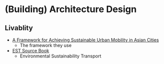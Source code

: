 # (Building) Architecture Design 

## Livablity
* [A Framework for Achieving Sustainable Urban Mobility in Asian Cities][1]
  * The framework they use
* [EST Source Book][2]
  * Environmental Sustainability Transport


[1]:https://cleanairasia.org/wp-content/uploads/portal/files/Framework_for_Achieving_Sustainable_Urban_Mobility_in_Asia_-_CAI-Asia_2010_0.pdf?__cf_chl_jschl_tk__=e9542833d77e0e7d25992c3015f0b90416612aa4-1594103096-0-AU3e4q8HZTx0ZZDabpzR7udzFk-8dvWv0AmSpmCWF4vKP0M9XAAmswrSbNgKzm-RTPdWdqyHeu8XRzggseevRCHrDj75VpSd1qSvbBqEacgYQd0U-eNM7MRBYjm2QUmB1Qq4RH7_7rHkZMdFtLPWRg0nkCEvAz8_v-NraeHo0qtiYzVxm4rYrQ4YCJcj_XVYaps6ePMTO97jLVfw2YXp1mOehqB8M1Di0QcnLD8a4V0qpyip0qwNprjwFSdtYuDTPHUHs3Y-cdQcn8iVmzhIYM-YE_Qo5HpAJUe2wnaXfes3ElqvoFoOFWWbAgj1nKRp3ABV4KII6gom-TW67otssDlmGWlDvk3xx76B73wmKGKgYgfrXPW38ZyFGHaA3q7aSHcJMCZp3iXcIOxGfx6hdk4X4dfXzOEuxbT5J2TgilXp
[2]:https://www.uncrd.or.jp/env/est/docs/EST_Sourcebook.pdf
